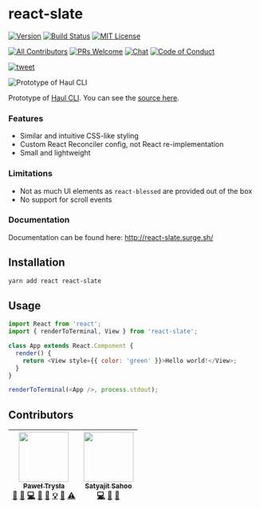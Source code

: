 # react-slate

[![Version][version-badge]][package]
[![Build Status][build-badge]][build]
[![MIT License][license-badge]][license]

[![All Contributors](https://img.shields.io/badge/all_contributors-2-orange.svg?style=flat-square)](#contributors)
[![PRs Welcome][prs-welcome-badge]][prs-welcome]
[![Chat][chat-badge]][chat]
[![Code of Conduct][coc-badge]][coc]

[![tweet][tweet-badge]][tweet]

![Prototype of Haul CLI](./haul-cli-preview.gif)

Prototype of [Haul CLI](https://github.com/callstack/haul). You can see the [source here](https://github.com/callstack/haul/blob/b5de93c580128a8f5be48c01e4f87211d7e70435/src/server/ui.js#L74-L346).

### Features

* Similar and intuitive CSS-like styling
* Custom React Reconciler config, not React re-implementation
* Small and lightweight

### Limitations

* Not as much UI elements as `react-blessed` are provided out of the box
* No support for scroll events

### Documentation

Documentation can be found here: http://react-slate.surge.sh/

## Installation

```bash
yarn add react react-slate
```

## Usage

```js
import React from 'react';
import { renderToTerminal, View } from 'react-slate';

class App extends React.Component {
  render() {
    return <View style={{ color: 'green' }}>Hello world!</View>;
  }
}

renderToTerminal(<App />, process.stdout);
```

## Contributors

<!-- ALL-CONTRIBUTORS-LIST:START - Do not remove or modify this section -->
<!-- prettier-ignore -->
| [<img src="https://avatars2.githubusercontent.com/u/17573635?v=4" width="100px;"/><br /><sub><b>Paweł Trysła</b></sub>](https://twitter.com/_zamotany)<br />[💬](#question-zamotany "Answering Questions") [🐛](https://github.com/zamotany/react-slate/issues?q=author%3Azamotany "Bug reports") [💻](https://github.com/zamotany/react-slate/commits?author=zamotany "Code") [🎨](#design-zamotany "Design") [📖](https://github.com/zamotany/react-slate/commits?author=zamotany "Documentation") [💡](#example-zamotany "Examples") [🤔](#ideas-zamotany "Ideas, Planning, & Feedback") [⚠️](https://github.com/zamotany/react-slate/commits?author=zamotany "Tests") | [<img src="https://avatars2.githubusercontent.com/u/1174278?v=4" width="100px;"/><br /><sub><b>Satyajit Sahoo</b></sub>](https://twitter.com/@satya164)<br />[💻](https://github.com/zamotany/react-slate/commits?author=satya164 "Code") [🤔](#ideas-satya164 "Ideas, Planning, & Feedback") [👀](#review-satya164 "Reviewed Pull Requests") |
| :---: | :---: |
<!-- ALL-CONTRIBUTORS-LIST:END -->

<!-- badges -->

[build-badge]: https://img.shields.io/circleci/project/github/zamotany/react-slate/master.svg?style=flat-square
[build]: https://circleci.com/gh/zamotany/react-slate
[license-badge]: https://img.shields.io/npm/l/react-slate.svg?style=flat-square
[license]: https://opensource.org/licenses/MIT
[version-badge]: https://img.shields.io/npm/v/react-slate.svg?style=flat-square
[package]: https://www.npmjs.com/package/react-slate
[prs-welcome-badge]: https://img.shields.io/badge/PRs-welcome-brightgreen.svg?style=flat-square
[prs-welcome]: http://makeapullrequest.com
[coc-badge]: https://img.shields.io/badge/code%20of-conduct-ff69b4.svg?style=flat-square
[coc]: https://github.com/zamotany/react-slate/blob/master/CODE_OF_CONDUCT.md
[chat-badge]: https://img.shields.io/badge/chat-discord-brightgreen.svg?style=flat-square&colorB=7289DA&logo=discord
[chat]: https://discord.gg/zwR2Cdh
[tweet-badge]: https://img.shields.io/badge/tweet-react--slate-blue.svg?style=flat-square&colorB=1DA1F2&logo=data:image/png;base64,iVBORw0KGgoAAAANSUhEUgAAABgAAAAUCAYAAACXtf2DAAAAAXNSR0IArs4c6QAAAaRJREFUOBGtlM8rBGEYx3cWtRHJRaKcuMtBSitxkCQ3LtzkP9iUUu5ODspRHLhRLtq0FxeicEBC2cOivcge%2FMgan3fNM8bbzL4zm6c%2BPT%2Fe7%2FO8887svrFYBWbbtgWzsAt3sAcpqJFxxF1QV8oJFqFPFst5dLWQAT87oTgPB7DtziFRT1EA4yZolsFkhwjGYFRO8Op0KD8HVe7unoB6PRTBZG8IctAmG1xrHcfkQ2B55sfI%2ByGMXSBqV71xZ8CWdxBxN6ThFuECDEAL%2Bc9HIzDYumVZ966GZnX0SzCZvEqTbkaGywkyFE6hKAsBPhFQ18uPUqh2ggJ%2BUor%2F4M%2F%2FzOC8g6YzR1i%2F8g4vvSI%2ByD7FFNjexQrjHd8%2BnjABI3AU4Wl16TuF1qANGll81jsi5qu%2Bw6XIsCn4ijhU5FmCJpkV6BGNw410hfSf6JKBQ%2FUFxHGYBnWnmOwDwYQ%2BwzdHqO75HtiAMJfaC7ph32FSRJCENUhDHsLaJkL%2FX4wMF4%2BwA5bgAcrZE4sr0Cu9Jq9fxyrvBHWbNkMD5CEHWTjjT2m6r5D92jfmbbKJEWuMMAAAAABJRU5ErkJggg%3D%3D
[tweet]: https://twitter.com/intent/tweet?text=Check%20out%20react-slate!%20https://github.com/zamotany/react-slate%20%F0%9F%91%8D
